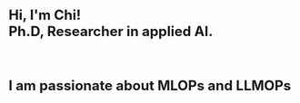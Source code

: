 <h1 style="font-size: 24px;"> Hi, I'm Chi! <br/><a>Ph.D, Researcher in applied AI. <h1></h1>
 
 <p> I am passionate about MLOPs and LLMOPs <p>

<!-- <h2> <a href="https://drive.google.com/drive/folders/1hi9_LUz-YUmWjLEgVG_zBK8Y5bgFYX7T">My CV Link</a> || <a href="Chi_CV_2023_Job.pdf">My CV pdf</a>.</p> </h2> -->
 
 <!--  <a href="https://medium.com/@chiyenng2788">Medium member</a></h1> -->

 
